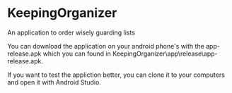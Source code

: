 # KeepingOrganizer
 An application to order wisely guarding lists

 You can download the application on your android phone's with the app-release.apk
 which you can found in KeepingOrganizer\app\release\app-release.apk.
 
 If you want to test the appliction better, you can clone it to your computers
 and open it with Android Studio.